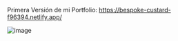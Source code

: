Primera Versión de mi Portfolio:  https://bespoke-custard-f96394.netlify.app/

![image](https://github.com/user-attachments/assets/c9869ade-ba92-464d-b7c5-0e8dbf933545)

